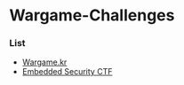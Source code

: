 # Wargame-Challenges
### List
* [Wargame.kr](./Wargame.kr)
* [Embedded Security CTF](./Embedded%20Security%20CTF)
